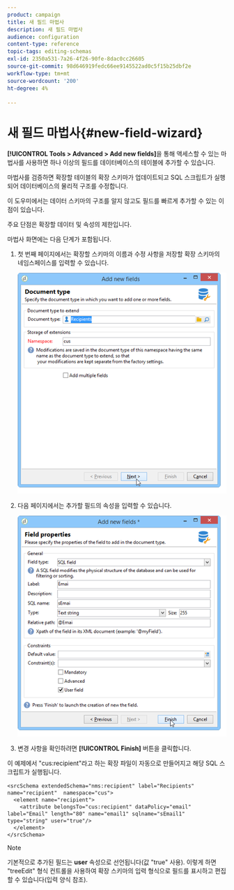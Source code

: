 ```yaml
---
product: campaign
title: 새 필드 마법사
description: 새 필드 마법사
audience: configuration
content-type: reference
topic-tags: editing-schemas
exl-id: 2350a531-7a26-4f26-90fe-8dac0cc26605
source-git-commit: 98d646919fedc66ee9145522ad0c5f15b25dbf2e
workflow-type: tm+mt
source-wordcount: '200'
ht-degree: 4%

---
```


# 새 필드 마법사{#new-field-wizard}

**[!UICONTROL Tools > Advanced > Add new fields]**&#x200B;을 통해 액세스할 수 있는 마법사를 사용하면 하나 이상의 필드를 데이터베이스의 테이블에 추가할 수 있습니다.

마법사를 검증하면 확장할 테이블의 확장 스키마가 업데이트되고 SQL 스크립트가 실행되어 데이터베이스의 물리적 구조를 수정합니다.

이 도우미에서는 데이터 스키마의 구조를 알지 않고도 필드를 빠르게 추가할 수 있는 이점이 있습니다.

주요 단점은 확장할 데이터 및 속성의 제한입니다.

마법사 화면에는 다음 단계가 포함됩니다.

1. 첫 번째 페이지에서는 확장할 스키마의 이름과 수정 사항을 저장할 확장 스키마의 네임스페이스를 입력할 수 있습니다.

   ![](assets/d_ncs_integration_schema_addfield.png)

1. 다음 페이지에서는 추가할 필드의 속성을 입력할 수 있습니다.

   ![](assets/d_ncs_integration_schema_addfield2.png)

1. 변경 사항을 확인하려면 **[!UICONTROL Finish]** 버튼을 클릭합니다.

이 예제에서 &quot;cus:recipient&quot;라고 하는 확장 파일이 자동으로 만들어지고 해당 SQL 스크립트가 실행됩니다.

```
<srcSchema extendedSchema="nms:recipient" label="Recipients" name="recipient"  namespace="cus">  
  <element name="recipient">    
    <attribute belongsTo="cus:recipient" dataPolicy="email" label="Email" length="80" name="email1" sqlname="sEmail1" type="string" user="true"/>  
  </element>
</srcSchema>
```

>[!NOTE]
>
>기본적으로 추가된 필드는 **user** 속성으로 선언됩니다(값 &quot;true&quot; 사용). 이렇게 하면 &quot;treeEdit&quot; 형식 컨트롤을 사용하여 확장 스키마의 입력 형식으로 필드를 표시하고 편집할 수 있습니다(입력 양식 참조).
